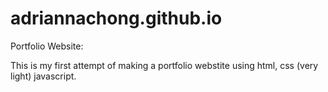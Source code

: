 # adriannachong.github.io
 
 Portfolio Website:

 This is my first attempt of making a portfolio webstite using html, css (very light) javascript.



